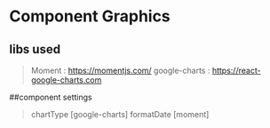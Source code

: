 # Component Graphics

## libs used
> Moment : https://momentjs.com/
> google-charts : https://react-google-charts.com

##component settings
> chartType [google-charts]
> formatDate [moment]
